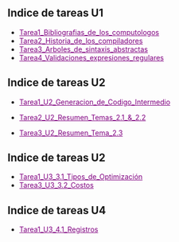 ## Indice de tareas U1

- <a href="https://github.com/Alex-pozos/Tareas/blob/main/Tarea1/README.md" Style="color:purple">Tarea1_Bibliografias_de_los_computologos</a>
- <a href="https://github.com/Alex-pozos/Tareas/blob/main/Tarea2/README.md" Style="color:purple">Tarea2_Historia_de_los_compiladores</a>
- <a href="https://github.com/Alex-pozos/Tareas/blob/main/Tarea3/README.md" Style="color:purple">Tarea3_Arboles_de_sintaxis_abstractas</a>
- <a href="https://github.com/Alex-pozos/Tareas/blob/main/Tarea4/README.md" Style="color:purple">Tarea4_Validaciones_expresiones_regulares</a>

## Indice de tareas U2

- <a href="https://github.com/Alex-pozos/Tareas/blob/main/Tarea1U2/README.md" Style="color:purple">Tarea1_U2_Generacion_de_Codigo_Intermedio</a>
- <a href="https://github.com/Alex-pozos/Tareas/blob/main/Tarea2U2/README.md" Style="color:purple">Tarea2_U2_Resumen_Temas_2.1_&_2.2</a>

- <a href="https://github.com/Alex-pozos/Tareas/blob/main/Tarea3U2/README.md" Style="color:purple">Tarea3_U2_Resumen_Tema_2.3</a>

## Indice de tareas U2

- <a href="https://github.com/Alex-pozos/Tareas/blob/main/Tarea1U3/README.md" Style="color:purple">Tarea1_U3_3.1_Tipos_de_Optimización</a>
- <a href="https://github.com/Alex-pozos/Tareas/blob/main/Tarea2U3/README.md" Style="color:purple">Tarea3_U3_3.2_Costos</a>


## Indice de tareas U4
- <a href="https://github.com/Alex-pozos/Tareas/blob/main/Tarea1U4/README.md" Style="color:purple">Tarea1_U3_4.1_Registros</a>